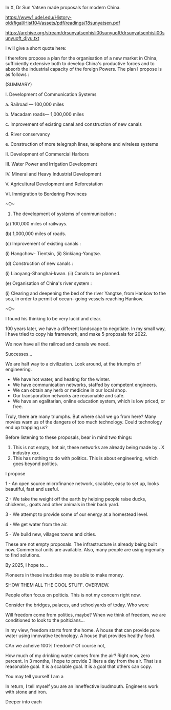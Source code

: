 In X, Dr Sun Yatsen made proposals for modern China. 

https://www1.udel.edu/History-old/figal/Hist104/assets/pdf/readings/18sunyatsen.pdf

https://archive.org/stream/drsunyatsenhisli00sunyuoft/drsunyatsenhisli00sunyuoft_djvu.txt

I will give a short quote here:

I therefore propose a plan for the organisation of a new market in China, sufficiently 
extensive both to develop China's productive forces and to absorb the industrial capacity of the foreign Powers. The 
plan I propose is as follows : 

(SUMMARY)

I. Development of Communication Systems 

a. Railroad — 100,000 miles 

b. Macadam roads— 1,000,000 miles 

c. Improvement of existing canal and construction of 
new canals 

d. River conservancy 

e. Construction of more telegraph lines, telephone and 
wireless systems 

II. Development of Commercial Harbors 

III. Water Power and Irrigation Development 

IV. Mineral and Heavy Industrisl Development 

V. Agricultural Development and Reforestation 

VI. Immigration to Bordering Provinces 

~O~

1. The development of systems of communication : 

(a) 100,000 miles of railways. 

(b) 1,000,000 miles of roads. 

(c) Improvement of existing canals : 

(i) Hangchow- Tientsin, 
(ii) Sinkiang-Yangtse. 

(d) Construction of new canals : 

(i) Liaoyang-Shanghai-kwan. 
(ii) Canals to be planned. 

(e) Organisation of China's river system : 

(i) Clearing and deepening the bed of 
the river Yangtse, from Hankow to 
the sea, in order to permit of ocean- 
going vessels reaching Hankow. 

~O~

I found his thinking to be very lucid and clear.

100 years later, we have a different landscape to negotiate. In my small way, I have tried to copy his framework, and make 5 proposals for 2022. 

We now have all the railroad and canals we need.

Successes...

We are half way to a civilization. Look around, at the triumphs of engineering.

- We have hot water, and heating for the winter. 
- We have communication networks, staffed by competent engineers. 
- We can obtain any herb or medicine in our local shop. 
- Our transporation networks are reasonable and safe. 
- We have an egalitarian, online education system, which is low priced, or free. 

Truly, there are many triumphs. But where shall we go from here? Many movies warn us of the dangers of too much technology. Could technology end up trapping us?

Before listening to these proposals, bear in mind two things:

1) This is not empty, hot air, these networks are already being made by . X industry xxx.
2) This has nothing to do with politics. This is about engineering, which goes beyond politics. 

I propose

1 - An open source microfinance network, scalable, easy to set up, looks beautiful, fast and useful.

2 - We take the weight off the earth by helping people raise ducks, chickems,. goats and other animals in their back yard. 

3 - We attempt to provide some of our energy at a homestead level. 

4 - We get water from the air. 

5 - We build new, villages towns and cities. 

These are not empty proposals. The infrastructure is already being built now. Commerical units are available. Also, many people are using ingenuity to find solutions. 

By 2025, I hope to...



Pioneers in these inudsties may be able to make money. 

SHOW THEM ALL THE COOL STUFF. OVERVIEW. 

People often focus on polticis. This is not my concern right now. 

Consider the bridges, palaces, and schoolyards of today. Who were

Will freedom come from politics, maybe? When we think of freedom, we are conditioned to look to the polticians... 

In my view, freedom starts from the home. A house that can provide pure water using innovative technology. A house that provides healthy food.

CAn we acheive 100% freedom? Of course not, 

How much of my drinking water comes from the air? Right now, zero percent. In 3 months, I hope to provide 3 liters a day from the air. That is a reasonable goal. It is a scalable goal. It is a goal that others can copy. 

You may tell yourself I am a 

In return, I tell myself you are an inneffective loudmouth. Engineers work with stone and iron. 


Deeper into each


